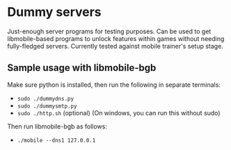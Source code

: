 Dummy servers
=============

Just-enough server programs for testing purposes. Can be used to get libmobile-based programs to unlock features within games without needing fully-fledged servers. Currently tested against mobile trainer's setup stage.

Sample usage with libmobile-bgb
-------------------------------

Make sure python is installed, then run the following in separate terminals:
* `sudo ./dummydns.py`
* `sudo ./dummysmtp.py`
* `sudo ./http.sh` (optional)
(On windows, you can run this without sudo)

Then run libmobile-bgb as follows:
* `./mobile --dns1 127.0.0.1`
